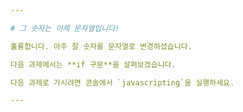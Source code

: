 ```yaml
---

# 그 숫자는 이제 문자열입니다!

훌륭합니다. 아주 잘 숫자를 문자열로 변경하셨습니다.

다음 과제에서는 **if 구문**을 살펴보겠습니다.

다음 과제로 가시려면 콘솔에서 `javascripting`을 실행하세요.

---
```

